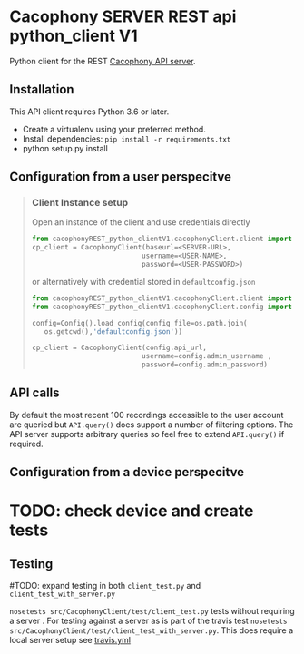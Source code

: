 # Cacophony SERVER REST api  python_client V1
Python client for the REST [Cacophony API server](https://github.com/TheCacophonyProject/cacophony-api).



## Installation

This API client requires Python 3.6 or later.

* Create a virtualenv using your preferred method.
* Install dependencies: `pip install -r requirements.txt`
* python setup.py install

## Configuration from a user perspecitve
>### Client Instance setup
>Open an instance of the client and use credentials directly
>``` python
>from cacophonyREST_python_clientV1.cacophonyClient.client import CacophonyClient
>cp_client = CacophonyClient(baseurl=<SERVER-URL>, 
>                            username=<USER-NAME>, 
>                            password=<USER-PASSWORD>)
>```
>or alternatively with credential stored  in `defaultconfig.json`
>```python
>from cacophonyREST_python_clientV1.cacophonyClient.client import CacophonyClient
>from cacophonyREST_python_clientV1.cacophonyClient.config import Config
>
>config=Config().load_config(config_file=os.path.join(
>    os.getcwd(),'defaultconfig.json'))
>
>cp_client = CacophonyClient(config.api_url,
>                            username=config.admin_username ,
>                            password=config.admin_password)
>```
>


## API calls

By default the most recent 100 recordings accessible to the user
account are queried but `API.query()` does support a number of
filtering options. The API server supports arbitrary queries so feel
free to extend `API.query()` if required.


## Configuration from a device perspecitve
# TODO: check device and create tests





## Testing

#TODO: expand testing in both `client_test.py` and `client_test_with_server.py`

`nosetests src/CacophonyClient/test/client_test.py`  tests without requiring  a server . For testing against a server as is part of the travis test `nosetests src/CacophonyClient/test/client_test_with_server.py`. This does require a local server setup see [travis.yml](travis.yml)



